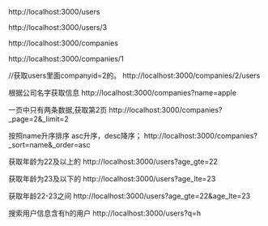 http://localhost:3000/users

http://localhost:3000/users/3




http://localhost:3000/companies

http://localhost:3000/companies/1

//获取users里面companyid=2的。
http://localhost:3000/companies/2/users

根据公司名字获取信息
http://localhost:3000/companies?name=apple

一页中只有两条数据,获取第2页
http://localhost:3000/companies?_page=2&_limit=2


按照name升序排序 asc升序，desc降序；
http://localhost:3000/companies?_sort=name&_order=asc

获取年龄为22及以上的
http://localhost:3000/users?age_gte=22

获取年龄为23及以下的
http://localhost:3000/users?age_lte=23

获取年龄22-23之间
http://localhost:3000/users?age_gte=22&age_lte=23


搜索用户信息含有h的用户
http://localhost:3000/users?q=h